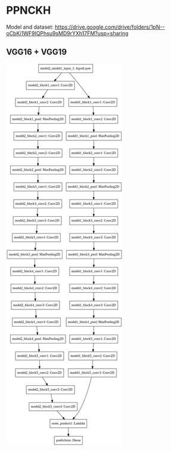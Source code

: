 # PPNCKH
Model and dataset: https://drive.google.com/drive/folders/1pN--oCbKi1WF9IQPhsu9sMD9rYXh17FM?usp=sharing

## VGG16 + VGG19
![alt text](https://github.com/ffyyytt/PPNCKH/blob/master/demo/model.png?raw=true)
